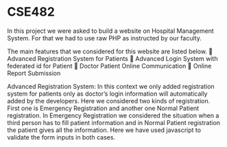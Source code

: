 # CSE482
In this project we were asked to build a website on Hospital Management System. For that we had to use raw PHP as instructed by our faculty.

The main features that we considered for this website are listed below.
	Advanced Registration System for Patients
	Advanced Login System with federated id for Patient
	Doctor Patient Online Communication
	Online Report Submission

Advanced Registration System:
In this context we only added registration system for patients only as doctor’s login information will automatically added by the developers. Here we considered two kinds of registration. First one is Emergency Registration and another one Normal Patient registration. In Emergency Registration we considered the situation when a third person has to fill patient information and in Normal Patient registration the patient gives all the information.
Here we have used javascript to validate the form inputs in both cases. 

